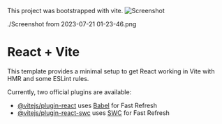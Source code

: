 This project was bootstrapped with vite.
![Screenshot](https://github.com/shashankgitrepos/youtube-mp3-converter-with-Vita-and-Reactjs/assets/69541174/d74d5609-e598-46c3-b63d-afb2feee0def)

./Screenshot from 2023-07-21 01-23-46.png

# React + Vite

This template provides a minimal setup to get React working in Vite with HMR and some ESLint rules.

Currently, two official plugins are available:

- [@vitejs/plugin-react](https://github.com/vitejs/vite-plugin-react/blob/main/packages/plugin-react/README.md) uses [Babel](https://babeljs.io/) for Fast Refresh
- [@vitejs/plugin-react-swc](https://github.com/vitejs/vite-plugin-react-swc) uses [SWC](https://swc.rs/) for Fast Refresh

